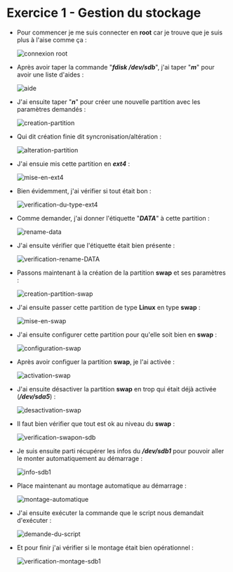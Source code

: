# Exercice 1 - Gestion du stockage
- Pour commencer je me suis connecter en __root__ car je trouve que je suis plus à l'aise comme ça :

  ![connexion root](https://github.com/user-attachments/assets/3da2d4fb-97bc-4863-9f36-85dffd5af2c7)


- Après avoir taper la commande "*__fdisk /dev/sdb__*", j'ai taper "__*m*__" pour avoir une liste d'aides :

  ![aide](https://github.com/user-attachments/assets/502de26f-ac0f-43e7-ac30-86435f14c90d)


- J'ai ensuite taper "__*n*__" pour créer une nouvelle partition avec les paramètres demandés :

  ![creation-partition](https://github.com/user-attachments/assets/044f6c81-ad53-428f-beea-86078b7da417)


- Qui dit création finie dit syncronisation/altération :

  ![alteration-partition](https://github.com/user-attachments/assets/7cb62c55-eca8-4c5d-be76-1033388136c7)


- J'ai ensuie mis cette partition en __*ext4*__ :

  ![mise-en-ext4](https://github.com/user-attachments/assets/0c15fe70-d32d-4f39-939c-dcedcb9177bf)

- Bien évidemment, j'ai vérifier si tout était bon :

  ![verification-du-type-ext4](https://github.com/user-attachments/assets/f85bc3fe-435a-40ee-9c9e-8f4e4eb7d76e)


- Comme demander, j'ai donner l'étiquette "__*DATA*__" à cette partition :

  ![rename-data](https://github.com/user-attachments/assets/d4068b26-5156-4556-aafd-4f29c451c222)


- J'ai ensuite vérifier que l'étiquette était bien présente :

  ![verification-rename-DATA](https://github.com/user-attachments/assets/ae5e8115-a4e8-4737-86fc-af259605b23e)


- Passons maintenant à la création de la partition __swap__ et ses paramètres :

  ![creation-partition-swap](https://github.com/user-attachments/assets/e18d3292-6880-4ae3-aced-1bcd6e1afe95)


- J'ai ensuite passer cette partition de type __Linux__ en type __swap__ :

  ![mise-en-swap](https://github.com/user-attachments/assets/a47c6327-ee62-46c5-a03d-892d8647ce6c)


- J'ai ensuite configurer cette partition pour qu'elle soit bien en __swap__ :

  ![configuration-swap](https://github.com/user-attachments/assets/2a3955b1-dd71-4036-8086-72640e442c88)


- Après avoir configuer la partition __swap__, je l'ai activée :

  ![activation-swap](https://github.com/user-attachments/assets/1750338a-3100-4bd2-b24b-bf7e892c0ee9)


- J'ai ensuite désactiver la partition __swap__ en trop qui était déjà activée (__*/dev/sda5*__) :

  ![desactivation-swap](https://github.com/user-attachments/assets/82fe0552-c43c-43aa-a0d5-f3bc9aa67873)


- Il faut bien vérifier que tout est ok au niveau du __swap__ :

  ![verification-swapon-sdb](https://github.com/user-attachments/assets/b072506a-5279-486a-a435-67882365cc62)


- Je suis ensuite parti récupérer les infos du __*/dev/sdb1*__ pour pouvoir aller le monter automatiquement au démarrage :

  ![info-sdb1](https://github.com/user-attachments/assets/6e6ba8d9-37c4-481e-a62a-7e92abb6f534)


- Place maintenant au montage automatique au démarrage :

  ![montage-automatique](https://github.com/user-attachments/assets/ea3bc815-0787-4f03-a3df-0c71e85015b4)


- J'ai ensuite exécuter la commande que le script nous demandait d'exécuter :

  ![demande-du-script](https://github.com/user-attachments/assets/ce06c21e-0198-45c4-9699-0f92d688c29f)


- Et pour finir j'ai vérifier si le montage était bien opérationnel :

  ![verification-montage-sdb1](https://github.com/user-attachments/assets/6f0d8fca-9cb0-4f0b-bafb-e75bbf2688da)
